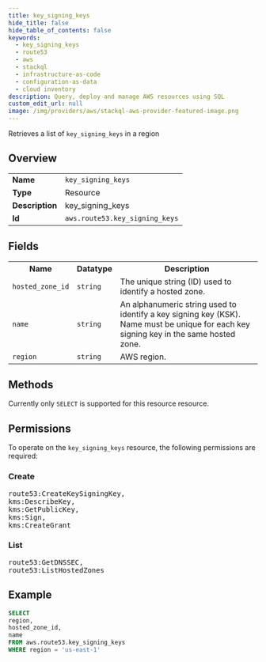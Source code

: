 ```yaml
---
title: key_signing_keys
hide_title: false
hide_table_of_contents: false
keywords:
  - key_signing_keys
  - route53
  - aws
  - stackql
  - infrastructure-as-code
  - configuration-as-data
  - cloud inventory
description: Query, deploy and manage AWS resources using SQL
custom_edit_url: null
image: /img/providers/aws/stackql-aws-provider-featured-image.png
---
```

Retrieves a list of <code>key_signing_keys</code> in a region

## Overview
<table><tbody>
<tr><td><b>Name</b></td><td><code>key_signing_keys</code></td></tr>
<tr><td><b>Type</b></td><td>Resource</td></tr>
<tr><td><b>Description</b></td><td>key_signing_keys</td></tr>
<tr><td><b>Id</b></td><td><code>aws.route53.key_signing_keys</code></td></tr>
</tbody></table>

## Fields
<table><tbody>
<tr><th>Name</th><th>Datatype</th><th>Description</th></tr>
<tr><td><code>hosted_zone_id</code></td><td><code>string</code></td><td>The unique string (ID) used to identify a hosted zone.</td></tr>
<tr><td><code>name</code></td><td><code>string</code></td><td>An alphanumeric string used to identify a key signing key (KSK). Name must be unique for each key signing key in the same hosted zone.</td></tr>
<tr><td><code>region</code></td><td><code>string</code></td><td>AWS region.</td></tr>

</tbody></table>

## Methods
Currently only <code>SELECT</code> is supported for this resource resource.

## Permissions

To operate on the <code>key_signing_keys</code> resource, the following permissions are required:

### Create
<pre>
route53:CreateKeySigningKey,
kms:DescribeKey,
kms:GetPublicKey,
kms:Sign,
kms:CreateGrant</pre>

### List
<pre>
route53:GetDNSSEC,
route53:ListHostedZones</pre>


## Example
```sql
SELECT
region,
hosted_zone_id,
name
FROM aws.route53.key_signing_keys
WHERE region = 'us-east-1'
```
